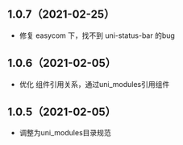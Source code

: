 ## 1.0.7（2021-02-25）
- 修复 easycom 下，找不到 uni-status-bar 的bug
## 1.0.6（2021-02-05）
- 优化 组件引用关系，通过uni_modules引用组件
## 1.0.5（2021-02-05）
- 调整为uni_modules目录规范
